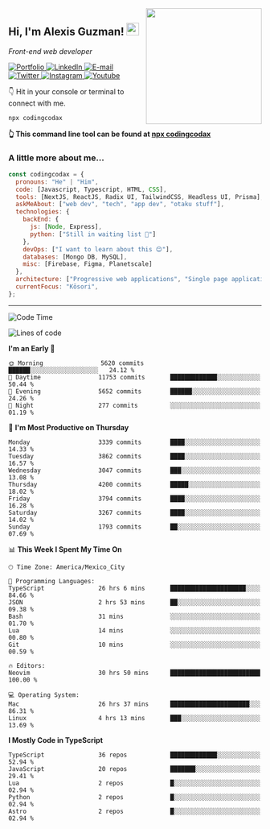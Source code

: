 <img align='right' src="https://media.giphy.com/media/M9gbBd9nbDrOTu1Mqx/giphy.gif" width="230">
<h2>Hi, I'm Alexis Guzman! <img src="https://media.giphy.com/media/hvRJCLFzcasrR4ia7z/giphy.gif" width="25px"></h2>
<p><em>Front-end web developer</em></p>

<p>
  <a href='https://www.codingcodax.dev' target='_blank'>
    <img alt='Portfolio' src='https://img.shields.io/badge/Portfolio-black?logo=vercel&style=flat-square'>
  </a>
  <a href='https://linkedin.com/in/codingcodax' target='_blank'>
    <img alt='LinkedIn' src='https://img.shields.io/badge/LinkedIn-black?logo=LinkedIn&style=flat-square'>
  </a>
  <a href='mailto:hello@codingcodax.com' target='_blank'>
    <img alt='E-mail' src='https://img.shields.io/badge/Email-black?logo=Gmail&style=flat-square'>
  </a>
  <a href='https://twitter.com/codingcodax' target='_blank'>
    <img alt='Twitter' src='https://img.shields.io/badge/Twitter-black?logo=Twitter&style=flat-square'>
  </a>
  <a href='https://www.instagram.com/codingcodax' target='_blank'>
    <img alt='Instagram' src='https://img.shields.io/badge/Instagram-black?logo=Instagram&style=flat-square'>
  </a>
  <a href='https://www.youtube.com/@codingcodax' target='_blank'>
    <img alt='Youtube' src='https://img.shields.io/badge/YouTube-black?logo=Youtube&style=flat-square'>
  </a>
</p>

👇 Hit in your console or terminal to connect with me.

```bash
npx codingcodax
```
**👆 This command line tool can be found at [npx codingcodax](https://github.com/codingcodax/npx-codingcodax)**

<h3>A little more about me...</h3>

```javascript
const codingcodax = {
  pronouns: "He" | "Him",
  code: [Javascript, Typescript, HTML, CSS],
  tools: [NextJS, ReactJS, Radix UI, TailwindCSS, Headless UI, Prisma],
  askMeAbout: ["web dev", "tech", "app dev", "otaku stuff"],
  technologies: {
    backEnd: {
      js: [Node, Express],
      python: ["Still in waiting list 🥲"]
    },
    devOps: ["I want to learn about this 😊"],
    databases: [Mongo DB, MySQL],
    misc: [Firebase, Figma, Planetscale]
  },
  architecture: ["Progressive web applications", "Single page applications"],
  currentFocus: "Kōsori",
};
```

---

<!--START_SECTION:waka-->
![Code Time](http://img.shields.io/badge/Code%20Time-2%2C656%20hrs%2028%20mins-blue)

![Lines of code](https://img.shields.io/badge/From%20Hello%20World%20I%27ve%20Written-10.2%20million%20lines%20of%20code-blue)

**I'm an Early 🐤** 

```text
🌞 Morning                5620 commits        ██████░░░░░░░░░░░░░░░░░░░   24.12 % 
🌆 Daytime                11753 commits       █████████████░░░░░░░░░░░░   50.44 % 
🌃 Evening                5652 commits        ██████░░░░░░░░░░░░░░░░░░░   24.26 % 
🌙 Night                  277 commits         ░░░░░░░░░░░░░░░░░░░░░░░░░   01.19 % 
```
📅 **I'm Most Productive on Thursday** 

```text
Monday                   3339 commits        ████░░░░░░░░░░░░░░░░░░░░░   14.33 % 
Tuesday                  3862 commits        ████░░░░░░░░░░░░░░░░░░░░░   16.57 % 
Wednesday                3047 commits        ███░░░░░░░░░░░░░░░░░░░░░░   13.08 % 
Thursday                 4200 commits        █████░░░░░░░░░░░░░░░░░░░░   18.02 % 
Friday                   3794 commits        ████░░░░░░░░░░░░░░░░░░░░░   16.28 % 
Saturday                 3267 commits        ████░░░░░░░░░░░░░░░░░░░░░   14.02 % 
Sunday                   1793 commits        ██░░░░░░░░░░░░░░░░░░░░░░░   07.69 % 
```


📊 **This Week I Spent My Time On** 

```text
🕑︎ Time Zone: America/Mexico_City

💬 Programming Languages: 
TypeScript               26 hrs 6 mins       █████████████████████░░░░   84.66 % 
JSON                     2 hrs 53 mins       ██░░░░░░░░░░░░░░░░░░░░░░░   09.38 % 
Bash                     31 mins             ░░░░░░░░░░░░░░░░░░░░░░░░░   01.70 % 
Lua                      14 mins             ░░░░░░░░░░░░░░░░░░░░░░░░░   00.80 % 
Git                      10 mins             ░░░░░░░░░░░░░░░░░░░░░░░░░   00.59 % 

🔥 Editors: 
Neovim                   30 hrs 50 mins      █████████████████████████   100.00 % 

💻 Operating System: 
Mac                      26 hrs 37 mins      ██████████████████████░░░   86.31 % 
Linux                    4 hrs 13 mins       ███░░░░░░░░░░░░░░░░░░░░░░   13.69 % 
```

**I Mostly Code in TypeScript** 

```text
TypeScript               36 repos            █████████████░░░░░░░░░░░░   52.94 % 
JavaScript               20 repos            ███████░░░░░░░░░░░░░░░░░░   29.41 % 
Lua                      2 repos             █░░░░░░░░░░░░░░░░░░░░░░░░   02.94 % 
Python                   2 repos             █░░░░░░░░░░░░░░░░░░░░░░░░   02.94 % 
Astro                    2 repos             █░░░░░░░░░░░░░░░░░░░░░░░░   02.94 % 
```




<!--END_SECTION:waka-->

